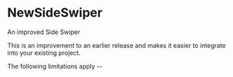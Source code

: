 NewSideSwiper
=============

An improved Side Swiper

This is an improvement to an earlier release and makes it easier to integrate into your existing project. 

The following limitations apply --




